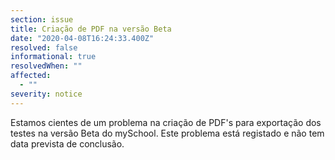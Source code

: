 ```yaml
---
section: issue
title: Criação de PDF na versão Beta
date: "2020-04-08T16:24:33.400Z"
resolved: false
informational: true
resolvedWhen: ""
affected:
  - ""
severity: notice
---
```

Estamos cientes de um problema na criação de PDF's para exportação dos testes na versão Beta do mySchool. Este problema está registado e não tem data prevista de conclusão.